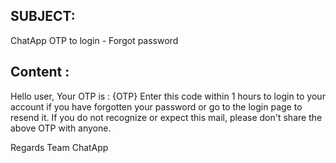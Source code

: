 ## SUBJECT:
ChatApp OTP to login - Forgot password

## Content :

Hello user,
Your OTP is : {OTP}
Enter this code within 1 hours to login to your account if you have forgotten your password or go to the login page to resend it. If you do not recognize or expect this mail, please don't share the above OTP with anyone.

Regards
Team ChatApp
